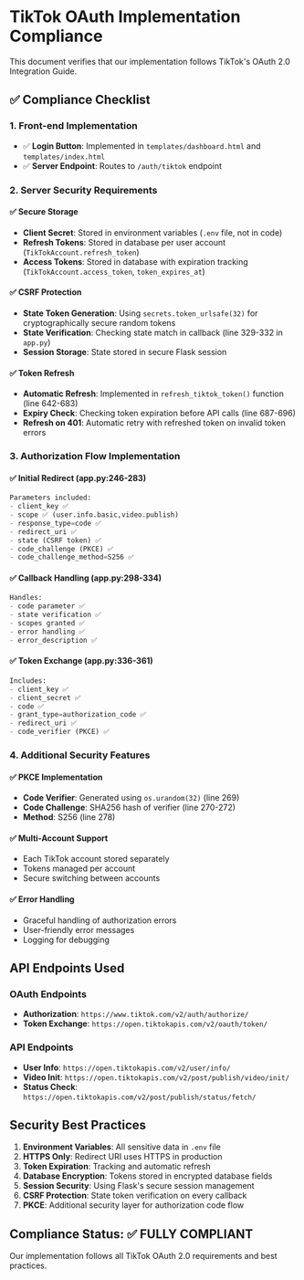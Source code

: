 # TikTok OAuth Implementation Compliance

This document verifies that our implementation follows TikTok's OAuth 2.0 Integration Guide.

## ✅ Compliance Checklist

### 1. Front-end Implementation
- ✅ **Login Button**: Implemented in `templates/dashboard.html` and `templates/index.html`
- ✅ **Server Endpoint**: Routes to `/auth/tiktok` endpoint

### 2. Server Security Requirements

#### ✅ Secure Storage
- **Client Secret**: Stored in environment variables (`.env` file, not in code)
- **Refresh Tokens**: Stored in database per user account (`TikTokAccount.refresh_token`)
- **Access Tokens**: Stored in database with expiration tracking (`TikTokAccount.access_token`, `token_expires_at`)

#### ✅ CSRF Protection
- **State Token Generation**: Using `secrets.token_urlsafe(32)` for cryptographically secure random tokens
- **State Verification**: Checking state match in callback (line 329-332 in `app.py`)
- **Session Storage**: State stored in secure Flask session

#### ✅ Token Refresh
- **Automatic Refresh**: Implemented in `refresh_tiktok_token()` function (line 642-683)
- **Expiry Check**: Checking token expiration before API calls (line 687-696)
- **Refresh on 401**: Automatic retry with refreshed token on invalid token errors

### 3. Authorization Flow Implementation

#### ✅ Initial Redirect (app.py:246-283)
```python
Parameters included:
- client_key ✅
- scope ✅ (user.info.basic,video.publish)
- response_type=code ✅
- redirect_uri ✅
- state (CSRF token) ✅
- code_challenge (PKCE) ✅
- code_challenge_method=S256 ✅
```

#### ✅ Callback Handling (app.py:298-334)
```python
Handles:
- code parameter ✅
- state verification ✅
- scopes granted ✅
- error handling ✅
- error_description ✅
```

#### ✅ Token Exchange (app.py:336-361)
```python
Includes:
- client_key ✅
- client_secret ✅
- code ✅
- grant_type=authorization_code ✅
- redirect_uri ✅
- code_verifier (PKCE) ✅
```

### 4. Additional Security Features

#### ✅ PKCE Implementation
- **Code Verifier**: Generated using `os.urandom(32)` (line 269)
- **Code Challenge**: SHA256 hash of verifier (line 270-272)
- **Method**: S256 (line 278)

#### ✅ Multi-Account Support
- Each TikTok account stored separately
- Tokens managed per account
- Secure switching between accounts

#### ✅ Error Handling
- Graceful handling of authorization errors
- User-friendly error messages
- Logging for debugging

## API Endpoints Used

### OAuth Endpoints
- **Authorization**: `https://www.tiktok.com/v2/auth/authorize/`
- **Token Exchange**: `https://open.tiktokapis.com/v2/oauth/token/`

### API Endpoints
- **User Info**: `https://open.tiktokapis.com/v2/user/info/`
- **Video Init**: `https://open.tiktokapis.com/v2/post/publish/video/init/`
- **Status Check**: `https://open.tiktokapis.com/v2/post/publish/status/fetch/`

## Security Best Practices

1. **Environment Variables**: All sensitive data in `.env` file
2. **HTTPS Only**: Redirect URI uses HTTPS in production
3. **Token Expiration**: Tracking and automatic refresh
4. **Database Encryption**: Tokens stored in encrypted database fields
5. **Session Security**: Using Flask's secure session management
6. **CSRF Protection**: State token verification on every callback
7. **PKCE**: Additional security layer for authorization code flow

## Compliance Status: ✅ FULLY COMPLIANT

Our implementation follows all TikTok OAuth 2.0 requirements and best practices.